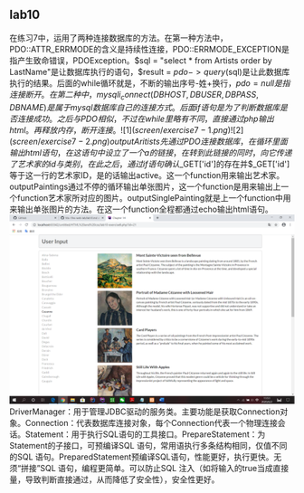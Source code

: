 lab10
------------
在练习7中，运用了两种连接数据库的方法。在第一种方法中，PDO::ATTR_ERRMODE的含义是持续性连接，PDO::ERRMODE_EXCEPTION是指产生致命错误，PDOException。$sql = "select * from Artists order by LastName"是让数据库执行的语句，$result = $pdo->query($sql)是让此数据库执行的结果。后面的while循环就是，不断的输出序号-姓+换行，$pdo = null是指连接断开。在第二种中，mysqli_connect(DBHOST, DBUSER, DBPASS, DBNAME)是属于mysql数据库自己的连接方式。后面if语句是为了判断数据库是否连接成功。之后与PDO相似，不过在while里略有不同，直接通过php输出html。再释放内存，断开连接。
![1](screen/exercise7-1.png)  
![2](screen/exercise7-2.png)      
outputAritists先通过PDO连接数据库，在循环里面输出html语句，在这语句中设立了一个a的链接，在转到此链接的同时，向它传递了艺术家的id与类别，在此之后，通过if语句确认$_GET['id']的存在并$_GET['id']等于这一行的艺术家ID，是的话输出active。这一个function用来输出艺术家。outputPaintings通过不停的循环输出单张图片，这一个function是用来输出上一个function艺术家所对应的图片。outputSinglePainting就是上一个function中用来输出单张图片的方法。在这一个function全程都通过echo输出html语句。    
![3](screen/exercise8.png)     
DriverManager：用于管理JDBC驱动的服务类。主要功能是获取Connection对象。Connection：代表数据库连接对象，每个Connection代表一个物理连接会话。Statement：用于执行SQL语句的工具接口。PrepareStatement：为Statement的子接口，可预编译SQL 语句，常用语执行多条结构相同，仅值不同的SQL 语句。PreparedStatement预编译SQL语句，性能更好，执行更快。无须“拼接”SQL 语句，编程更简单。可以防止SQL 注入（如将输入的true当成直接量，导致判断直接通过，从而降低了安全性），安全性更好。